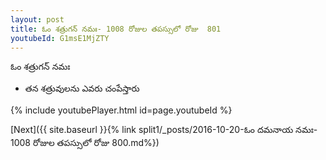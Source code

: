 ```yaml
---
layout: post
title: ఓం శత్రుగన్ నమః- 1008 రోజుల తపస్సులో రోజు  801
youtubeId: G1msE1MjZTY
---
```

 
 
 ఓం శత్రుగన్ నమః  
 
 -  తన శత్రువులను ఎవరు చంపేస్తారు 
 
  
 
  
 
 
 
 
 
 


{% include youtubePlayer.html id=page.youtubeId %}
 
[Next]({{ site.baseurl }}{% link  split1/_posts/2016-10-20-ఓం దమనాయ నమః- 1008 రోజుల తపస్సులో రోజు  800.md%})
 

